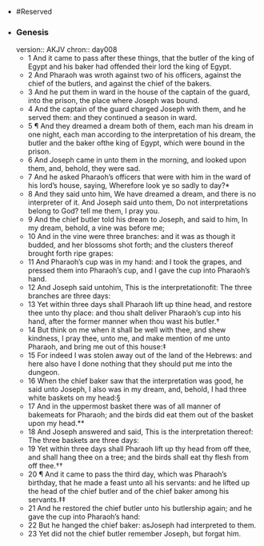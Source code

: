 - #Reserved
- ### Genesis
  version:: AKJV
  chron:: day008
	- 1 And it came to pass after these things, that the butler of the king of Egypt and his
	  baker had offended their lord the king of Egypt.
	- 2 And Pharaoh was wroth against two
	  of his officers, against the chief of the butlers, and against the chief of the bakers.
	- 3 And
	  he put them in ward in the house of the captain of the guard, into the prison, the place
	  where Joseph was bound.
	- 4 And the captain of the guard charged Joseph with them, and
	  he served them: and they continued a season in ward.
	- 5 ¶ And they dreamed a dream both of them, each man his dream in one night, each
	  man according to the interpretation of his dream, the butler and the baker ofthe king of
	  Egypt, which were bound in the prison.
	- 6 And Joseph came in unto them in the morning,
	  and looked upon them, and, behold, they were sad.
	- 7 And he asked Pharaoh’s officers
	  that were with him in the ward of his lord’s house, saying, Wherefore look ye so sadly to
	  day?*
	- 8 And they said unto him, We have dreamed a dream, and there is no interpreter
	  of it. And Joseph said unto them, Do not interpretations belong to God? tell me them, I
	  pray you.
	- 9 And the chief butler told his dream to Joseph, and said to him, In my dream,
	  behold, a vine was before me;
	- 10 And in the vine were three branches: and it was as
	  though it budded, and her blossoms shot forth; and the clusters thereof brought forth
	  ripe grapes:
	- 11 And Pharaoh’s cup was in my hand: and I took the grapes, and pressed
	  them into Pharaoh’s cup, and I gave the cup into Pharaoh’s hand.
	- 12 And Joseph said
	  untohim, This is the interpretationofit: The three branches are three days:
	- 13 Yet within
	  three days shall Pharaoh lift up thine head, and restore thee unto thy place: and thou
	  shalt deliver Pharaoh’s cup into his hand, after the former manner when thou wast his
	  butler.†
	- 14 But think on me when it shall be well with thee, and shew kindness, I pray
	  thee, unto me, and make mention of me unto Pharaoh, and bring me out of this house:‡
	- 15 For indeed I was stolen away out of the land of the Hebrews: and here also have I done
	  nothing that they should put me into the dungeon.
	- 16 When the chief baker saw that the
	  interpretation was good, he said unto Joseph, I also was in my dream, and, behold, I
	  had three white baskets on my head:§
	- 17 And in the uppermost basket there was of all
	  manner of bakemeats for Pharaoh; and the birds did eat them out of the basket upon my
	  head.**
	- 18 And Joseph answered and said, This is the interpretation thereof: The three
	  baskets are three days:
	- 19 Yet within three days shall Pharaoh lift up thy head from off
	  thee, and shall hang thee on a tree; and the birds shall eat thy flesh from off thee.††
	- 20 ¶ And it came to pass the third day, which was Pharaoh’s birthday, that he made
	  a feast unto all his servants: and he lifted up the head of the chief butler and of the
	  chief baker among his servants.‡‡
	- 21 And he restored the chief butler unto his butlership
	  again; and he gave the cup into Pharaoh’s hand:
	- 22 But he hanged the chief baker: asJoseph had interpreted to them.
	- 23 Yet did not the chief butler remember Joseph, but
	  forgat him.